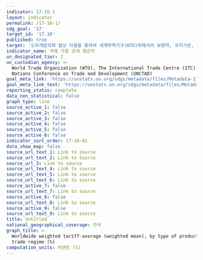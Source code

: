 ```yaml
---
indicator: 17.10.1
layout: indicator
permalink: /17-10-1/
sdg_goal: '17'
target_id: '17.10'
published: true
target: '도하개발의제 협상 타결을 통하여 세계무역기구(WTO)하에서의 보편적, 규칙기반, 개방적, 비차별적, 공평한 다자무역제도 촉진'
indicator_name: 국제 가중 관세 평균치
un_designated_tier: I
un_custodian_agency: >-
  World Trade Organization (WTO), The International Trade Centre (ITC), United
  Nations Conference on Trade and Development (UNCTAD)
goal_meta_link: 'https://unstats.un.org/sdgs/metadata/files/Metadata-17-10-01.pdf'
goal_meta_link_text: 'https://unstats.un.org/sdgs/metadata/files/Metadata-17-10-01.pdf'
reporting_status: complete
data_non_statistical: false
graph_type: line
source_active_1: false
source_active_2: false
source_active_3: false
source_active_4: false
source_active_5: false
source_active_6: false
indicator_sort_order: 17-10-01
data_show_map: false
source_url_text_1: Link to source
source_url_text_2: Link to Source
source_url_3: Link to source
source_url_text_4: Link to source
source_url_text_5: Link to source
source_url_text_6: Link to source
source_active_7: false
source_url_text_7: Link to source
source_active_8: false
source_url_text_8: Link to source
source_active_9: false
source_url_text_9: Link to source
title: Untitled
national_geographical_coverage: 전국
graph_title: >-
  Worldwide weighted tariff-average (weighted mean), by type of product and
  trade regime (%)
computation_units: 퍼센트 (%)
---
```

